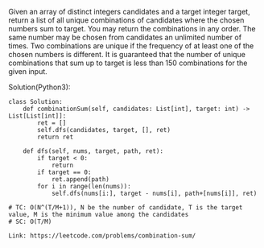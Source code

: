Given an array of distinct integers candidates and a target integer target, return a list of all unique combinations of candidates where the chosen numbers sum to target. 
You may return the combinations in any order.
The same number may be chosen from candidates an unlimited number of times. 
Two combinations are unique if the frequency of at least one of the chosen numbers is different.
It is guaranteed that the number of unique combinations that sum up to target is less than 150 combinations for the given input.

Solution(Python3):
```
class Solution:
    def combinationSum(self, candidates: List[int], target: int) -> List[List[int]]:
        ret = []
        self.dfs(candidates, target, [], ret)
        return ret
        
    def dfs(self, nums, target, path, ret):
        if target < 0:
            return
        if target == 0:
            ret.append(path)
        for i in range(len(nums)):
            self.dfs(nums[i:], target - nums[i], path+[nums[i]], ret)

# TC: O(N^(T/M+1)), N be the number of candidate, T is the target value, M is the minimum value among the candidates
# SC: O(T/M)
```
```
Link: https://leetcode.com/problems/combination-sum/
```
